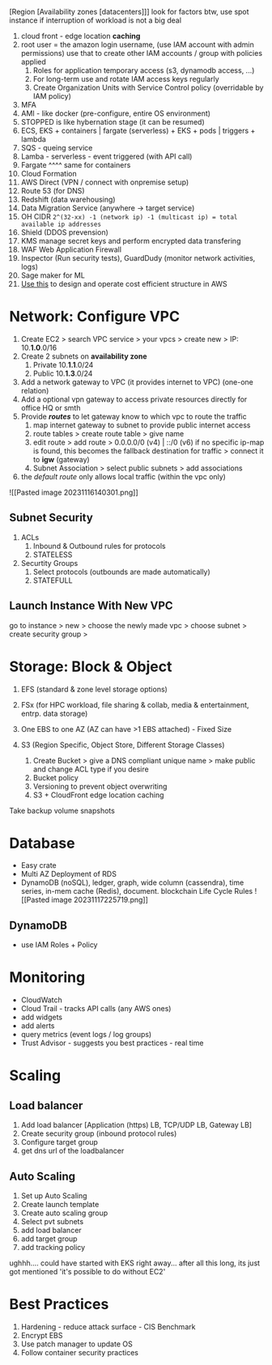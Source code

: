 [Region [Availability zones [datacenters]]]
look for factors
btw, use spot instance if interruption of workload is not a big deal

1. cloud front - edge location **caching**
2. root user = the amazon login username, (use IAM account with admin permissions) use that to create other IAM accounts / group  with policies applied 
	1. Roles for application temporary access (s3, dynamodb access, ...)
	2. For long-term use and rotate IAM access keys regularly
	3. Create Organization Units with Service Control policy (overridable by IAM policy)
3. MFA
4. AMI - like docker (pre-configure, entire OS environment)
5. STOPPED is like hybernation stage (it can be resumed)
6. ECS, EKS + containers | fargate (serverless) + EKS + pods | triggers + lambda
7. SQS - queing service
8. Lamba - serverless - event triggered (with API call)
9. Fargate ^^^^ same for containers
10. Cloud Formation
11. AWS Direct (VPN / connect with onpremise setup)
12. Route 53 (for DNS)
13. Redshift (data warehousing)
14. Data Migration Service (anywhere -> target service)
15. OH CIDR `2^(32-xx) -1 (network ip) -1 (multicast ip) = total available ip addresses`
16. Shield (DDOS prevension)
17. KMS manage secret keys and perform encrypted data transfering
18. WAF Web Application Firewall
19. Inspector (Run security tests), GuardDudy (monitor network activities, logs)
20.  Sage maker for ML
21. [Use this](https://docs.aws.amazon.com/wellarchitected/latest/framework/welcome.html) to design and operate cost efficient structure in AWS

# Network: Configure VPC

1. Create EC2 > search VPC service > your vpcs > create new > IP: 10.**1.0**.0/16
2. Create 2 subnets on **availability zone**
	1. Private 10.**1.1**.0/24
	2. Public  10.**1.3**.0/24
3. Add a network gateway to VPC (it provides internet to VPC) (one-one relation)
4. Add a optional vpn gateway to access private resources directly for office HQ or smth
5. Provide ***routes*** to let gateway know to which vpc to route the traffic
	1. map internet gateway to subnet to provide public internet access
	2. route tables > create route table > give name 
	3. edit route > add route > 0.0.0.0/0 (v4) | ::/0 (v6) if no specific ip-map is found, this becomes the fallback destination for traffic > connect it to **igw** (gateway)
	4. Subnet Association > select public subnets > add associations
6. the *default route* only allows local traffic (within the vpc only)

![[Pasted image 20231116140301.png]]
## Subnet Security
1. ACLs
	1. Inbound & Outbound rules for protocols
	2. STATELESS
2. Securtity Groups
	1. Select protocols (outbounds are made automatically)
	2. STATEFULL

## Launch Instance With New VPC
go to instance > new > choose the newly made vpc > choose subnet > create security group > 

# Storage: Block & Object
1. EFS (standard & zone level storage options)
2. FSx (for HPC workload, file sharing & collab, media & entertainment, entrp. data storage)

3. One EBS to  one AZ (AZ can have >1 EBS attached) - Fixed Size
4. S3 (Region Specific, Object Store, Different Storage Classes)
	1. Create Bucket > give a DNS compliant unique name > make public and change ACL type if you desire
	2. Bucket policy
	3. Versioning to prevent object overwriting
	4. S3 + CloudFront edge location caching

Take backup volume snapshots

# Database
- Easy crate
- Multi AZ Deployment of RDS
- DynamoDB (noSQL), ledger, graph, wide column (cassendra), time series, in-mem cache (Redis), document. blockchain
Life Cycle Rules
![[Pasted image 20231117225719.png]]
## DynamoDB
- use IAM Roles + Policy

# Monitoring
- CloudWatch
- Cloud Trail - tracks API calls (any AWS ones)
- add widgets
- add alerts
- query metrics (event logs / log groups)
- Trust Advisor - suggests you best practices - real time

# Scaling

## Load balancer
1. Add load balancer [Application (https) LB, TCP/UDP LB, Gateway LB]
2. Create security group (inbound protocol rules)
3. Configure target group
4. get dns url of the loadbalancer

## Auto Scaling
1. Set up Auto Scaling
2. Create launch template
3. Create auto scaling group
4. Select pvt subnets
5. add load balancer
6. add target group
7. add tracking policy

ughhh.... could have started with EKS right away... after all this long, its just got mentioned 'it's possible to do without EC2'

# Best Practices
1. Hardening - reduce attack surface - CIS Benchmark
2. Encrypt EBS
3. Use patch manager to update OS
4. Follow container security practices
